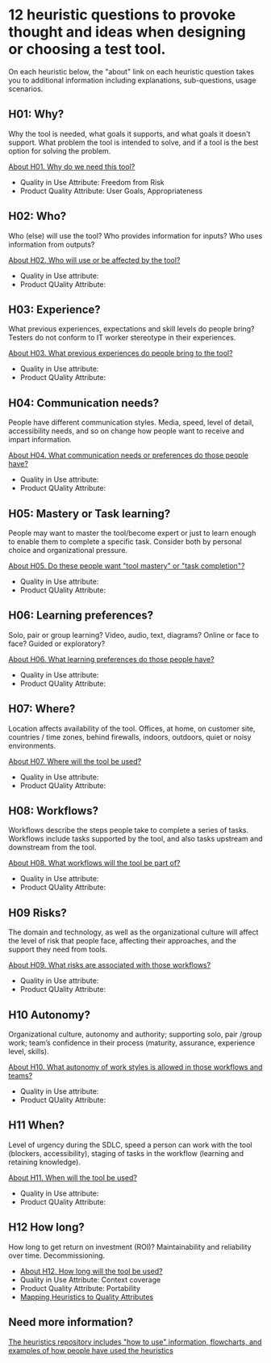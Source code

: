 # 12 heuristic questions to provoke thought and ideas when designing or choosing a test tool.  

On each heuristic below, the "about" link on each heuristic question takes you to additional information including explanations, sub-questions, usage scenarios. 

## H01: Why?	

Why the tool is needed, what goals it supports, and what goals it doesn't support. What problem the tool is intended to solve, and if a tool is the best option for solving the problem.

[About H01. Why do we need this tool?](H01-Why-do-we-need-this-tool.md)

- Quality in Use Attribute: Freedom from Risk
- Product Quality Attribute: User Goals, Appropriateness
  

## H02: Who? 

Who (else) will use the tool? Who provides information for inputs? Who uses information from outputs?	

[About H02. Who will use or be affected by the tool?](H02-Who-will-use-or-be-affected-by-this-tool.md)

- Quality in Use attribute:
- Product QUality Attribute:

## H03: Experience? 

What previous experiences, expectations and skill levels do people bring? Testers do not conform to IT worker stereotype in their experiences.	

[About H03. What previous experiences do people bring to the tool?](H03-What-previous-experiences-do-people-bring-to-the-tool.md)

- Quality in Use attribute:
- Product QUality Attribute:



## H04: Communication needs?	

People have different communication styles. Media, speed, level of detail, accessibility needs, and so on change how people want to receive and impart information.	

[About H04. What communication needs or preferences do those people have?](H04-What-communication-needs-or-preferences-do-those-people-have.md)


- Quality in Use attribute:
- Product QUality Attribute:


## H05: Mastery or Task learning? 	

People may want to master the tool/become expert or just to learn enough to enable them to complete a specific task. Consider both by personal choice and organizational pressure.	

[About H05. Do these people want "tool mastery" or "task completion"?](H05-personal-learning-goal-mastery-or-task-based.md)


- Quality in Use attribute:
- Product QUality Attribute:


## H06: Learning preferences?	

Solo, pair or group learning? Video, audio, text, diagrams? Online or face to face? Guided or exploratory?	

[About H06. What learning preferences do those people have?](H06-What-learning-preferences-do-those-people-have.md)


- Quality in Use attribute:
- Product QUality Attribute:


## H07: Where?

Location affects availability of the tool. Offices, at home, on customer site, countries / time zones, behind firewalls, indoors, outdoors, quiet or noisy environments.	

[About H07. Where will the tool be used?](H07-Where-will-the-tool-be-used.md)


- Quality in Use attribute:
- Product QUality Attribute:


## H08: Workflows?	

Workflows describe the steps people take to complete a series of tasks. Workflows include tasks supported by the tool, and also tasks upstream and downstream from the tool.	

[About H08. What workflows will the tool be part of?](H08-What-workflows-will-the-tool-be-part-of.md)


- Quality in Use attribute:
- Product QUality Attribute:


## H09 Risks?

The domain and technology, as well as the organizational culture will affect the level of risk that people face, affecting their approaches, and the support they need from tools. 	

[About H09. What risks are associated with those workflows?](H09-What-risks-are-associated-with-those-workflows.md)


- Quality in Use attribute:
- Product QUality Attribute:


## H10 Autonomy?	

Organizational culture, autonomy and authority; supporting solo, pair /group work; team’s confidence in their process (maturity, assurance, experience level, skills).	

[About H10. What autonomy of work styles is allowed in those workflows and teams?](H10-What-autonomy-of-work-styles.md)


- Quality in Use attribute:
- Product QUality Attribute:


## H11 When?

Level of urgency during the SDLC, speed a person can work with the tool (blockers, accessibility), staging of tasks in the workflow (learning and retaining knowledge). 	

[About H11. When will the tool be used?](H11-When-will-the-tool-be-used.md)


- Quality in Use attribute:
- Product QUality Attribute:


## H12 How long?

How long to get return on investment (ROI)? Maintainability and reliability over time. Decommissioning.	

- [About H12. How long will the tool be used?](H12-How-long-will-the-tool-be-used.md)
- Quality in Use Attribute: Context coverage
- Product Quality Attribute: Portability
- [Mapping Heuristics to Quality Attributes](Qualityattributesv2.md)



## Need more information?

[The heuristics repository includes "how to use" information, flowcharts, and examples of how people have used the heuristics](https://github.com/hci-lab-um/heuristics-for-test-tool-design/blob/main/README.md)
